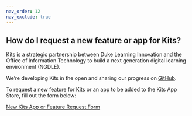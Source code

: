 ```yaml
---
nav_order: 12
nav_exclude: true
---
```


## How do I request a new feature or app for Kits?<br>

Kits is a strategic partnership between Duke Learning Innovation and the Office of Information Technology to build a next generation digital learning environment (NGDLE).

We’re developing Kits in the open and sharing our progress on [GitHub](https://github.com/DukeLearningInnovation/kits).

To request a new feature for Kits or an app to be added to the Kits App Store, fill out the form below:

[New Kits App or Feature Request Form](https://duke.qualtrics.com/jfe/form/SV_3CL87r0ejwkM0Kh)
